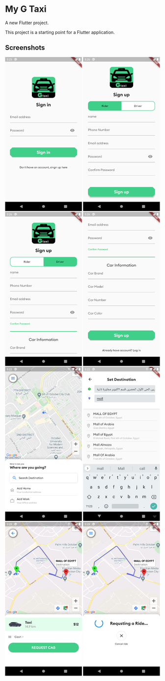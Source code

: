 # My G Taxi

A new Flutter project.


This project is a starting point for a Flutter application.



## Screenshots
<div class="row">
<img src="screenshots/1.png" width="250" height="500">
<img src="screenshots/2.png" width="250" height="500">
<img src="screenshots/3.png" width="250" height="500">
<img src="screenshots/4.png" width="250" height="500">
<img src="screenshots/5.png" width="250" height="500">
<img src="screenshots/6.png" width="250" height="500">
<img src="screenshots/7.png" width="250" height="500">
<img src="screenshots/8.png" width="250" height="500">
<div>

